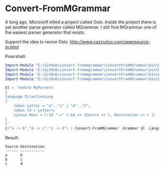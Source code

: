 # Convert-FromMGrammar

A long ago, Microsoft killed a project called Oslo. Inside the project there is yet another parse generator called MGrammar. 
I still find MGrammar one of the easiest parser generator that exists.

Support the idea to revive Oslo: http://www.cazzulino.com/opensource-m.html

Powrshell:
```powershell
Import-Module "E:\GitHub\convert-frommgrammar\ConvertFromMGrammar\bin\Debug\System.DataFlow.dll"
Import-Module "E:\GitHub\convert-frommgrammar\ConvertFromMGrammar\bin\Debug\Microsoft.M.dll"
Import-Module "E:\GitHub\convert-frommgrammar\ConvertFromMGrammar\bin\Debug\Xaml.dll"
Import-Module "E:\GitHub\convert-frommgrammar\ConvertFromMGrammar\bin\Debug\ConvertFromMGrammar.dll"

$l = 'module MyParsers
{
language DirectionLang
{
    token Letter = "a".."z" | "A".."Z";
    token Id = Letter+;
    syntax Main = l:Id "->" r:Id => {Source => l, Destination => r };
}
}'
@("a -> b","b -> c","c -> d") | Convert-FromMGrammar -Grammar $l -Languagename "MyParsers.DirectionLang"
```
Result:
```
Source Destination
------ -----------
a      b          
b      c          
c      d    
```
